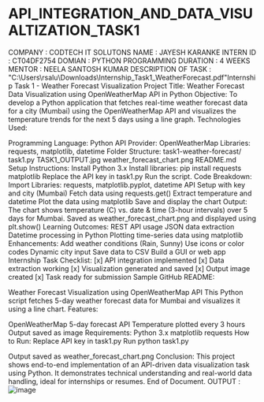 # API_INTEGRATION_AND_DATA_VISUALTIZATION_TASK1 
COMPANY : CODTECH IT SOLUTONS NAME : JAYESH KARANKE INTERN ID : CT04DF2754 DOMIAN : PYTHON PROGRAMMING DURATION : 4 WEEKS MENTOR : NEELA SANTOSH KUMAR DESCRIPTION OF TASK : "C:\Users\rsalu\Downloads\Internship_Task1_WeatherForecast.pdf"Internship Task 1 - Weather Forecast Visualization Project Title: Weather Forecast Data Visualization using OpenWeatherMap API in Python Objective: To develop a Python application that fetches real-time weather forecast data for a city (Mumbai) using the OpenWeatherMap API and visualizes the temperature trends for the next 5 days using a line graph. Technologies Used:

Programming Language: Python
API Provider: OpenWeatherMap
Libraries: requests, matplotlib, datetime Folder Structure: task1-weather-forecast/ task1.py TASK1_OUTPUT.jpg weather_forecast_chart.png README.md Setup Instructions:
Install Python 3.x
Install libraries: pip install requests matplotlib
Replace the API key in task1.py
Run the script. Code Breakdown:
Import Libraries: requests, matplotlib.pyplot, datetime
API Setup with key and city (Mumbai)
Fetch data using requests.get()
Extract temperature and datetime
Plot the data using matplotlib
Save and display the chart Output: The chart shows temperature (C) vs. date & time (3-hour intervals) over 5 days for Mumbai. Saved as weather_forecast_chart.png and displayed using plt.show() Learning Outcomes:
REST API usage
JSON data extraction
Datetime processing in Python
Plotting time-series data using matplotlib Enhancements:
Add weather conditions (Rain, Sunny)
Use icons or color codes
Dynamic city input
Save data to CSV
Build a GUI or web app Internship Task Checklist: [x] API integration implemented [x] Data extraction working [x] Visualization generated and saved [x] Output image created [x] Task ready for submission Sample GitHub README:

Weather Forecast Visualization using OpenWeatherMap API
This Python script fetches 5-day weather forecast data for Mumbai and visualizes it using a line chart. Features:

OpenWeatherMap 5-day forecast API
Temperature plotted every 3 hours
Output saved as image Requirements:
Python 3.x
matplotlib
requests How to Run:
Replace API key in task1.py
Run python task1.py

Output saved as weather_forecast_chart.png Conclusion: This project shows end-to-end implementation of an API-driven data visualization task using Python. It demonstrates technical understanding and real-world data handling, ideal for internships or resumes. End of Document. OUTPUT : 
![image](https://github.com/user-attachments/assets/475683e9-c940-4b75-980f-88dac61477d7)

